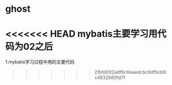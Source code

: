 # ghost
<<<<<<< HEAD
mybatis主要学习用代码为02之后
=======
1.mybatis学习过程中用的主要代码
>>>>>>> 21bfd002adf6c6eaedcbc9df5cb9c4832660fd7f
